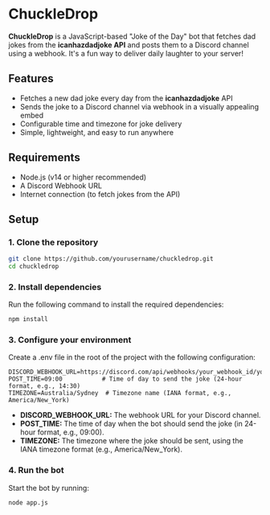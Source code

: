 # ChuckleDrop

**ChuckleDrop** is a JavaScript-based "Joke of the Day" bot that fetches dad jokes from the **icanhazdadjoke API** and posts them to a Discord channel using a webhook. It's a fun way to deliver daily laughter to your server!

## Features

- Fetches a new dad joke every day from the **icanhazdadjoke** API
- Sends the joke to a Discord channel via webhook in a visually appealing embed
- Configurable time and timezone for joke delivery
- Simple, lightweight, and easy to run anywhere

## Requirements

- Node.js (v14 or higher recommended)
- A Discord Webhook URL
- Internet connection (to fetch jokes from the API)

## Setup

### 1. Clone the repository

```bash
git clone https://github.com/yourusername/chuckledrop.git
cd chuckledrop
```

### 2. Install dependencies
Run the following command to install the required dependencies:

```bash
npm install
```

### 3. Configure your environment
Create a .env file in the root of the project with the following configuration:

```
DISCORD_WEBHOOK_URL=https://discord.com/api/webhooks/your_webhook_id/your_webhook_token
POST_TIME=09:00           # Time of day to send the joke (24-hour format, e.g., 14:30)
TIMEZONE=Australia/Sydney  # Timezone name (IANA format, e.g., America/New_York)
```

* **DISCORD_WEBHOOK_URL:** The webhook URL for your Discord channel.
* **POST_TIME:** The time of day when the bot should send the joke (in 24-hour format, e.g., 09:00).
* **TIMEZONE:** The timezone where the joke should be sent, using the IANA timezone format (e.g., America/New_York).

### 4. Run the bot
Start the bot by running:

```bash
node app.js
```